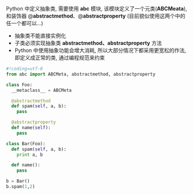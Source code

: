 Python 中定义抽象类, 需要使用 __abc__ 模块, 该模块定义了一个元类(__ABCMeata__), 和装饰器 @__abstractmethod__、@__abstractproperty__ (目前貌似使用这两个中的任一个都可以...)

- 抽象类不能直接实例化
- 子类必须实现抽象类 __abstractmethod、abstractproperty__ 方法
- Python 中使用抽象功能会增大消耗, 所以大部分情况下都采用更宽松的作法, 即定义成正常的类, 通过编程规范来约束

```python
#!coding=utf-8
from abc import ABCMeta, abstractmethod, abstractproperty

class Foo:
  __metaclass__ = ABCMeta

  @abstractmethod
  def spam(self, a, b):
    pass

  @abstractproperty
  def name(self):
    pass

class Bar(Foo):
  def spam(self, a, b):
    print a, b

  def name():
    pass

b = Bar()
b.spam(1,2)
```
